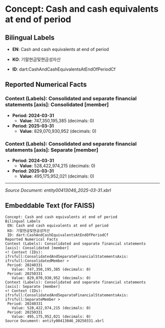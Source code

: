 # Concept: Cash and cash equivalents at end of period

## Bilingual Labels
- **EN**: Cash and cash equivalents at end of period
- **KO**: 기말현금및현금성자산

- **ID**: dart:CashAndCashEquivalentsAtEndOfPeriodCf

## Reported Numerical Facts

### **Context (Labels): Consolidated and separate financial statements [axis]: Consolidated [member]**
<!-- Context (IDs): ifrs-full:ConsolidatedAndSeparateFinancialStatementsAxis: ifrs-full:ConsolidatedMember -->
- **Period: 2024-03-31**
  - **Value**: 747,350,195,385 (decimals: 0)
- **Period: 2025-03-31**
  - **Value**: 829,070,930,952 (decimals: 0)

### **Context (Labels): Consolidated and separate financial statements [axis]: Separate [member]**
<!-- Context (IDs): ifrs-full:ConsolidatedAndSeparateFinancialStatementsAxis: ifrs-full:SeparateMember -->
- **Period: 2024-03-31**
  - **Value**: 528,422,974,215 (decimals: 0)
- **Period: 2025-03-31**
  - **Value**: 495,175,952,021 (decimals: 0)

---
*Source Document: entity00413046_2025-03-31.xbrl*
## Embeddable Text (for FAISS)
```text
Concept: Cash and cash equivalents at end of period
Bilingual Labels
 EN: Cash and cash equivalents at end of period
 KO: 기말현금및현금성자산
 ID: dart:CashAndCashEquivalentsAtEndOfPeriodCf
Reported Numerical Facts
Context (Labels): Consolidated and separate financial statements [axis]: Consolidated [member]
<! Context (IDs): ifrsfull:ConsolidatedAndSeparateFinancialStatementsAxis: ifrsfull:ConsolidatedMember >
 Period: 20240331
   Value: 747,350,195,385 (decimals: 0)
 Period: 20250331
   Value: 829,070,930,952 (decimals: 0)
Context (Labels): Consolidated and separate financial statements [axis]: Separate [member]
<! Context (IDs): ifrsfull:ConsolidatedAndSeparateFinancialStatementsAxis: ifrsfull:SeparateMember >
 Period: 20240331
   Value: 528,422,974,215 (decimals: 0)
 Period: 20250331
   Value: 495,175,952,021 (decimals: 0)
Source Document: entity00413046_20250331.xbrl
```